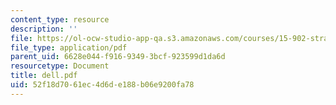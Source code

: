 ```yaml
---
content_type: resource
description: ''
file: https://ol-ocw-studio-app-qa.s3.amazonaws.com/courses/15-902-strategic-management-i-fall-2006/52f18d7061ec4d6de188b06e9200fa78_dell.pdf
file_type: application/pdf
parent_uid: 6628e044-f916-9349-3bcf-923599d1da6d
resourcetype: Document
title: dell.pdf
uid: 52f18d70-61ec-4d6d-e188-b06e9200fa78
---
```

